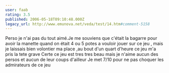 ```yaml
---
user: faab
rating: 3.5
published: 2006-05-18T09:10:48.000Z
legacy_url: http://www.emunova.net/veda/test/14.htm#comment-5158
---
```

Perso je n'ai pas du tout aimé.Je me souviens que c'était la bagarre pour avoir la manette quand on était 4 ou 5 potes a vouloir jouer sur ce jeu , mais je laissais bien volontier ma place ,au bout d'un quart d'heure ce jeu m'a pris la tete grave
Certe ce jeu est tres tres beau mais je n'aime aucun des persos et aucun de leur coups d'ailleur 
Je met 7/10 pour ne pas choquer les admirateurs de ce jeu